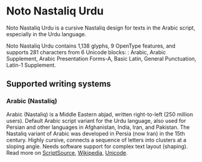 
# Noto Nastaliq Urdu

Noto Nastaliq Urdu is a cursive Nastaliq design for texts in the Arabic script, especially in the Urdu language. 

Noto Nastaliq Urdu contains 1,138 glyphs, 9 OpenType features, and supports 281 characters from 6 Unicode blocks: : Arabic, Arabic Supplement, Arabic Presentation Forms-A, Basic Latin, General Punctuation, Latin-1 Supplement.


## Supported writing systems


### Arabic (Nastaliq)

Arabic (Nastaliq) is a Middle Eastern abjad, written right-to-left (250 million users). Default Arabic script variant for the Urdu language, also used for Persian and other languages in Afghanistan, India, Iran, and Pakistan. The Nastaliq variant of Arabic was developed in Persia (now Iran) in the 15th century. Highly cursive, connects a sequence of letters into clusters at a sloping angle. Needs software support for complex text layout (shaping). Read more on [ScriptSource](https://scriptsource.org/scr/Aran), [Wikipedia](https://en.wikipedia.org/wiki/ISO_15924:Aran), [Unicode](https://www.unicode.org/versions/Unicode13.0.0/ch09.pdf#G20596).

